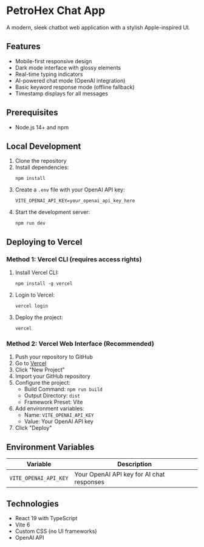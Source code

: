 # PetroHex Chat App

A modern, sleek chatbot web application with a stylish Apple-inspired UI.

## Features

- Mobile-first responsive design
- Dark mode interface with glossy elements
- Real-time typing indicators
- AI-powered chat mode (OpenAI integration)
- Basic keyword response mode (offline fallback)
- Timestamp displays for all messages

## Prerequisites

- Node.js 14+ and npm

## Local Development

1. Clone the repository
2. Install dependencies:
   ```
   npm install
   ```
3. Create a `.env` file with your OpenAI API key:
   ```
   VITE_OPENAI_API_KEY=your_openai_api_key_here
   ```
4. Start the development server:
   ```
   npm run dev
   ```

## Deploying to Vercel

### Method 1: Vercel CLI (requires access rights)

1. Install Vercel CLI:
   ```
   npm install -g vercel
   ```
2. Login to Vercel:
   ```
   vercel login
   ```
3. Deploy the project:
   ```
   vercel
   ```

### Method 2: Vercel Web Interface (Recommended)

1. Push your repository to GitHub
2. Go to [Vercel](https://vercel.com)
3. Click "New Project"
4. Import your GitHub repository
5. Configure the project:
   - Build Command: `npm run build`
   - Output Directory: `dist`
   - Framework Preset: Vite
6. Add environment variables:
   - Name: `VITE_OPENAI_API_KEY`
   - Value: Your OpenAI API key
7. Click "Deploy"

## Environment Variables

| Variable | Description |
|----------|-------------|
| `VITE_OPENAI_API_KEY` | Your OpenAI API key for AI chat responses |

## Technologies

- React 19 with TypeScript
- Vite 6
- Custom CSS (no UI frameworks)
- OpenAI API
